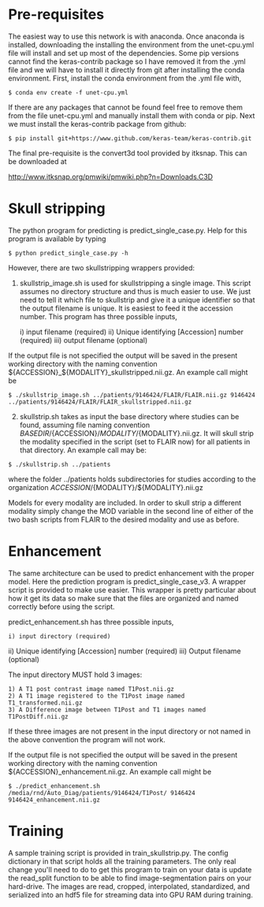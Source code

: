 # Pre-requisites

The easiest way to use this network is with anaconda.  Once anaconda is installed,
downloading the installing the environment from the unet-cpu.yml file will
install and set up most of the dependencies.  Some pip versions cannot find the
keras-contrib package so I have removed it from the .yml file and we will have to
install it directly from git after installing the conda environment.  First,
install the conda environment from the .yml file with,

```
$ conda env create -f unet-cpu.yml
```

If there are any packages that cannot be found feel free to remove them from
the file unet-cpu.yml and manually install them with conda or pip.  Next we must
install the keras-contrib package from github:
```
$ pip install git+https://www.github.com/keras-team/keras-contrib.git
```
The final pre-requisite is the convert3d tool provided by itksnap.  This can be
downloaded at

http://www.itksnap.org/pmwiki/pmwiki.php?n=Downloads.C3D

# Skull stripping

The python program for predicting is predict_single_case.py.  Help for this
program is available by typing
```
$ python predict_single_case.py -h
```
However, there are two skullstripping wrappers provided:
 
1) skullstrip_image.sh is used for skullstripping a single image. This script
assumes no directory structure and thus is much easier to use. We just need to
tell it which file to skullstrip and give it a unique identifier so that the
output filename is unique.  It is easiest to feed it the accession number.
This program has three possible inputs,
   
   i) input filename (required)
  ii) Unique identifying [Accession] number (required)
 iii) output filename (optional)
 
If the output file is not specified the output will be saved in the present working
directory with the naming convention ${ACCESSION}_${MODALITY}_skullstripped.nii.gz.
An example call might be
```
$ ./skullstrip_image.sh ../patients/9146424/FLAIR/FLAIR.nii.gz 9146424 ../patients/9146424/FLAIR/FLAIR_skullstripped.nii.gz
```

2) skullstrip.sh takes as input the base directory where studies can be found,
assuming file naming convention ${BASEDIR}/${ACCESSION}/${MODALITY}/${MODALITY}.nii.gz.
It will skull strip the modality specified in the script (set to FLAIR now) for all
patients in that directory. An example call may be:
```
$ ./skullstrip.sh ../patients
```
where the folder ../patients holds subdirectories for studies according to the
organization ${ACCESSION}/${MODALITY}/${MODALITY}.nii.gz

Models for every modality are included. In order to skull strip a different modality
simply change the MOD variable in the second line of either of the two bash scripts
from FLAIR to the desired modality and use as before.

# Enhancement

The same architecture can be used to predict enhancement with the proper model.
Here the prediction program is predict_single_case_v3.  A wrapper script is
provided to make use easier.  This wrapper is pretty particular about how it
get its data so make sure that the files are organized and named correctly before
using the script.

predict_enhancement.sh has three possible inputs,

    i) input directory (required)
   ii) Unique identifying [Accession] number (required)
  iii) Output filename (optional)

The input directory MUST hold 3 images:

    1) A T1 post contrast image named T1Post.nii.gz
    2) A T1 image registered to the T1Post image named T1_transformed.nii.gz
    3) A Difference image between T1Post and T1 images named T1PostDiff.nii.gz

If these three images are not present in the input directory or not named in the
above convention the program will not work.

If the output file is not specified the output will be saved in the present working
directory with the naming convention ${ACCESSION}_enhancement.nii.gz. An example call
might be
```
$ ./predict_enhancement.sh /media/rnd/Auto_Diag/patients/9146424/T1Post/ 9146424 9146424_enhancement.nii.gz
```

# Training

A sample training script is provided in train_skullstrip.py.  The config dictionary in
that script holds all the training parameters.  The only real change you'll need to do
to get this program to train on your data is update the read_split function to be able
to find image-segmentation pairs on your hard-drive.  The images are read, cropped,
interpolated, standardized, and serialized into an hdf5 file for streaming data into
GPU RAM during training.  